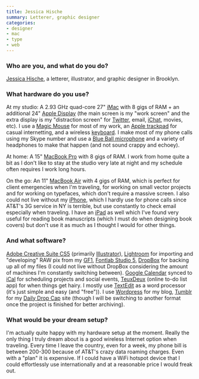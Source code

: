 ```yaml
---
title: Jessica Hische
summary: Letterer, graphic designer
categories:
- designer
- mac
- type
- web
---
```


### Who are you, and what do you do?

[Jessica Hische](http://jessicahische.com/ "Jessica's website."), a letterer, illustrator, and graphic designer in Brooklyn.

### What hardware do you use?

At my studio: A 2.93 GHz quad-core 27" [iMac][] with 8 gigs of RAM + an additional 24" [Apple Display][cinema-display] (the main screen is my "work screen" and the extra display is my "distraction screen" for [Twitter][], email, [iChat][], movies, etc). I use a [Magic Mouse][magic-mouse] for most of my work, an [Apple trackpad][magic-trackpad] for casual internetting, and a wireless [keyboard][]. I make most of my phone calls using my Skype number and use a [Blue Ball microphone][ball] and a variety of headphones to make that happen (and not sound crappy and echoey). 

At home: A 15" [MacBook Pro][macbook-pro] with 8 gigs of RAM. I work from home quite a bit as I don't like to stay at the studio very late at night and my schedule often requires I work long hours.

On the go: An 11" [MacBook Air][macbook-air] with 4 gigs of RAM, which is perfect for client emergencies when I'm traveling, for working on small vector projects and for working on typefaces, which don't require a massive screen. I also could not live without my [iPhone][], which I hardly use for phone calls since AT&T's 3G service in NY is terrible, but use constantly to check email especially when traveling. I have an [iPad][] as well which I've found very useful for reading book manuscripts (which I must do when designing book covers) but don't use it as much as I thought I would for other things.

### And what software?

[Adobe Creative Suite CS5][creative-suite] (primarily [Illustrator][]), [Lightroom][] for importing and "developing" RAW pix from my [GF1][lumix-dmc-gf1], [Fontlab Studio 5][fontlab-studio], [DropBox][] for backing up all of my files (I could not live without DropBox considering the amount of machines I'm constantly switching between). [Google Calendar][google-calendar] synced to [iCal][] for scheduling projects and social events, [TeuxDeux][teuxdeux] (online to-do list app) for when things get hairy. I mostly use [TextEdit][] as a word processor (it's just simple and easy (and "free")). I use [Wordpress][] for my blog, [Tumblr][] for my [Daily Drop Cap](http://dailydropcap.com/ "Jessica's font project site.") site (though I will be switching to another format once the project is finished for better archiving).

### What would be your dream setup?

I'm actually quite happy with my hardware setup at the moment. Really the only thing I truly dream about is a good wireless Internet option when traveling. Every time I leave the country, even for a week, my phone bill is between 200-300 because of AT&T's crazy data roaming charges. Even with a "plan" it is expensive. If I could have a WiFi hotspot device that I could effortlessly use internationally and at a reasonable price I would freak out.

[ball]: https://www.amazon.com/Blue-Microphones-Dynamic-Instrument-Microphone/dp/B0002F7FS8 "A microphone."
[cinema-display]: https://en.wikipedia.org/wiki/Apple_Cinema_Display "An LCD display."
[imac]: https://www.apple.com/imac/ "An all-in-one computer."
[ipad]: https://www.apple.com/ipad/ "A tablet device."
[iphone]: https://en.wikipedia.org/wiki/IPhone_(1st_generation) "A smartphone."
[keyboard]: https://www.apple.com/keyboard/ "The keyboard."
[lumix-dmc-gf1]: https://www.amazon.com/Panasonic-DMC-GF1-Four-Thirds-Interchangeable-Aspherical/dp/B002MUAEX4 "A 12.1 megapixel digital camera."
[macbook-air]: https://www.apple.com/macbook-air/ "A very thin laptop."
[macbook-pro]: https://www.apple.com/macbook-pro/ "A laptop."
[magic-mouse]: https://www.apple.com/magicmouse/ "A multi-touch mouse."
[magic-trackpad]: https://www.apple.com/magictrackpad/ "A trackpad for desktop machines."
[creative-suite]: https://www.adobe.com/creativecloud.html "A collection of design tools."
[dropbox]: https://www.dropbox.com/ "Online syncing and storage."
[fontlab-studio]: https://old.fontlab.com/font-editor/fontlab-studio/ "Font creation software."
[google-calendar]: https://en.wikipedia.org/wiki/Google_Calendar "A web-based calendar client."
[ical]: https://en.wikipedia.org/wiki/Calendar_(Apple) "The calendar software included with macOS."
[ichat]: https://en.wikipedia.org/wiki/IChat "An AIM/Jabber client included with Mac OS X."
[illustrator]: https://www.adobe.com/products/illustrator.html "A vector graphics editor."
[lightroom]: https://www.adobe.com/products/photoshop-lightroom.html "Photo management and editing software."
[teuxdeux]: https://teuxdeux.com/ "A simple, classy to-do web application."
[textedit]: https://support.apple.com/en-us/HT2523 "A text editor included with Mac OS X."
[tumblr]: https://www.tumblr.com/ "An online personal publishing platform."
[twitter]: https://twitter.com/ "An online micro-blogging platform."
[wordpress]: https://wordpress.com/ "Weblog publishing software."
